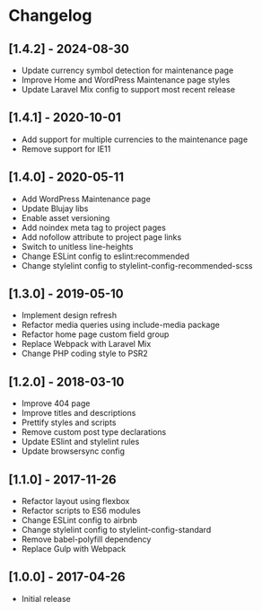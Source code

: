 # Changelog

## [1.4.2] - 2024-08-30

- Update currency symbol detection for maintenance page
- Improve Home and WordPress Maintenance page styles
- Update Laravel Mix config to support most recent release

## [1.4.1] - 2020-10-01

- Add support for multiple currencies to the maintenance page
- Remove support for IE11

## [1.4.0] - 2020-05-11

- Add WordPress Maintenance page
- Update Blujay libs
- Enable asset versioning
- Add noindex meta tag to project pages
- Add nofollow attribute to project page links
- Switch to unitless line-heights
- Change ESLint config to eslint:recommended
- Change stylelint config to stylelint-config-recommended-scss

## [1.3.0] - 2019-05-10

- Implement design refresh
- Refactor media queries using include-media package
- Refactor home page custom field group
- Replace Webpack with Laravel Mix
- Change PHP coding style to PSR2

## [1.2.0] - 2018-03-10

- Improve 404 page
- Improve titles and descriptions
- Prettify styles and scripts
- Remove custom post type declarations
- Update ESlint and stylelint rules
- Update browsersync config

## [1.1.0] - 2017-11-26

- Refactor layout using flexbox
- Refactor scripts to ES6 modules
- Change ESLint config to airbnb
- Change stylelint config to stylelint-config-standard
- Remove babel-polyfill dependency
- Replace Gulp with Webpack

## [1.0.0] - 2017-04-26

- Initial release
